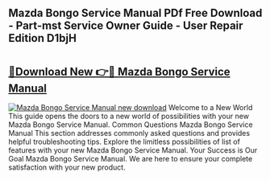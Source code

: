 ## Mazda Bongo Service Manual PDf Free Download - Part-mst Service Owner Guide - User Repair Edition D1bjH

# <h2><a href="http://cf23468.oget.top/?id=Mazda+Bongo+Service+Manual">🔗Download New 👉🔴 Mazda Bongo Service Manual</a></h2>

[![Mazda Bongo Service Manual new download](https://i.imgur.com/5g1atiW.png)](http://cf23468.oget.top/?id=Mazda+Bongo+Service+Manual)
Welcome to a New World This guide opens the doors to a new world of possibilities with your new Mazda Bongo Service Manual. Common Questions Mazda Bongo Service Manual This section addresses commonly asked questions and provides helpful troubleshooting tips. Explore the limitless possibilities of list of features with your new Mazda Bongo Service Manual. Your Success is Our Goal Mazda Bongo Service Manual. We are here to ensure your complete satisfaction with your new product.
